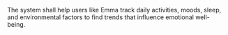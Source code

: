 The system shall help users like Emma track daily activities, moods, sleep, and environmental factors to find trends that influence emotional well-being.